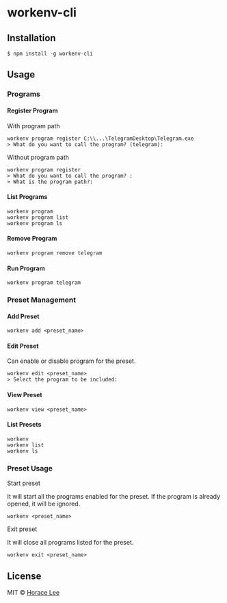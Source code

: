 # workenv-cli

## Installation

```
$ npm install -g workenv-cli
```

## Usage

### Programs

#### Register Program

With program path

```
workenv program register C:\\...\TelegramDesktop\Telegram.exe
> What do you want to call the program? (telegram):
```

Without program path

```
workenv program register
> What do you want to call the program? :
> What is the program path?:
```

#### List Programs

```
workenv program
workenv program list
workenv program ls
```

#### Remove Program

```
workenv program remove telegram
```

#### Run Program

```
workenv program telegram
```

### Preset Management

#### Add Preset

```
workenv add <preset_name>
```

#### Edit Preset

Can enable or disable program for the preset.

```
workenv edit <preset_name>
> Select the program to be included: 
```

#### View Preset

```
workenv view <preset_name>
```

#### List Presets

```
workenv
workenv list
workenv ls
```

### Preset Usage

Start preset

It will start all the programs enabled for the preset. If the program is already opened, it will be ignored.

```
workenv <preset_name>
```

Exit preset

It will close all programs listed for the preset.

```
workenv exit <preset_name>
```

## License

MIT © [Horace Lee](https://github.com/horacehylee)
